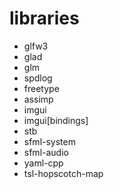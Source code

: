 # libraries
- glfw3
- glad 
- glm 
- spdlog 
- freetype 
- assimp
- imgui
- imgui[bindings]
- stb
- sfml-system
- sfml-audio
- yaml-cpp
- tsl-hopscotch-map
